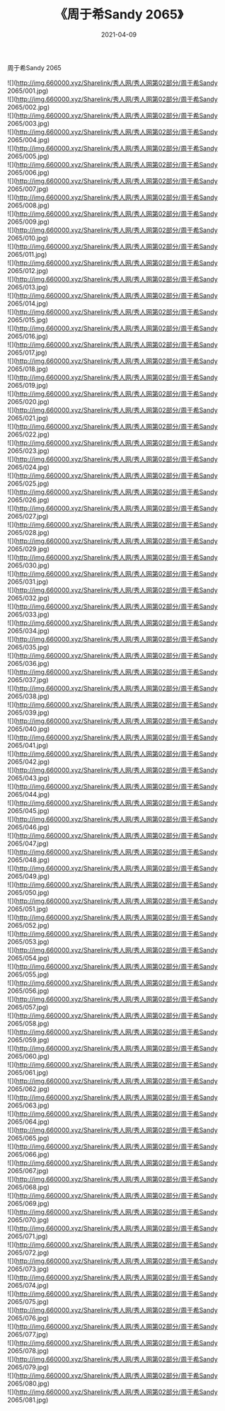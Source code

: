 ﻿---
layout: post
title:  《周于希Sandy 2065》
date:   2021-04-09
img: http://img.660000.xyz/Sharelink/秀人网/秀人网第02部分/周于希Sandy 2065/000.jpg
categories: [美女, 清纯, 唯美]
---

周于希Sandy 2065

  ![](http://img.660000.xyz/Sharelink/秀人网/秀人网第02部分/周于希Sandy 2065/001.jpg) <br> ![](http://img.660000.xyz/Sharelink/秀人网/秀人网第02部分/周于希Sandy 2065/002.jpg) <br> ![](http://img.660000.xyz/Sharelink/秀人网/秀人网第02部分/周于希Sandy 2065/003.jpg) <br> ![](http://img.660000.xyz/Sharelink/秀人网/秀人网第02部分/周于希Sandy 2065/004.jpg) <br> ![](http://img.660000.xyz/Sharelink/秀人网/秀人网第02部分/周于希Sandy 2065/005.jpg) <br> ![](http://img.660000.xyz/Sharelink/秀人网/秀人网第02部分/周于希Sandy 2065/006.jpg) <br> ![](http://img.660000.xyz/Sharelink/秀人网/秀人网第02部分/周于希Sandy 2065/007.jpg) <br> ![](http://img.660000.xyz/Sharelink/秀人网/秀人网第02部分/周于希Sandy 2065/008.jpg) <br> ![](http://img.660000.xyz/Sharelink/秀人网/秀人网第02部分/周于希Sandy 2065/009.jpg) <br> ![](http://img.660000.xyz/Sharelink/秀人网/秀人网第02部分/周于希Sandy 2065/010.jpg) <br> ![](http://img.660000.xyz/Sharelink/秀人网/秀人网第02部分/周于希Sandy 2065/011.jpg) <br> ![](http://img.660000.xyz/Sharelink/秀人网/秀人网第02部分/周于希Sandy 2065/012.jpg) <br> ![](http://img.660000.xyz/Sharelink/秀人网/秀人网第02部分/周于希Sandy 2065/013.jpg) <br> ![](http://img.660000.xyz/Sharelink/秀人网/秀人网第02部分/周于希Sandy 2065/014.jpg) <br> ![](http://img.660000.xyz/Sharelink/秀人网/秀人网第02部分/周于希Sandy 2065/015.jpg) <br> ![](http://img.660000.xyz/Sharelink/秀人网/秀人网第02部分/周于希Sandy 2065/016.jpg) <br> ![](http://img.660000.xyz/Sharelink/秀人网/秀人网第02部分/周于希Sandy 2065/017.jpg) <br> ![](http://img.660000.xyz/Sharelink/秀人网/秀人网第02部分/周于希Sandy 2065/018.jpg) <br> ![](http://img.660000.xyz/Sharelink/秀人网/秀人网第02部分/周于希Sandy 2065/019.jpg) <br> ![](http://img.660000.xyz/Sharelink/秀人网/秀人网第02部分/周于希Sandy 2065/020.jpg) <br> ![](http://img.660000.xyz/Sharelink/秀人网/秀人网第02部分/周于希Sandy 2065/021.jpg) <br> ![](http://img.660000.xyz/Sharelink/秀人网/秀人网第02部分/周于希Sandy 2065/022.jpg) <br> ![](http://img.660000.xyz/Sharelink/秀人网/秀人网第02部分/周于希Sandy 2065/023.jpg) <br> ![](http://img.660000.xyz/Sharelink/秀人网/秀人网第02部分/周于希Sandy 2065/024.jpg) <br> ![](http://img.660000.xyz/Sharelink/秀人网/秀人网第02部分/周于希Sandy 2065/025.jpg) <br> ![](http://img.660000.xyz/Sharelink/秀人网/秀人网第02部分/周于希Sandy 2065/026.jpg) <br> ![](http://img.660000.xyz/Sharelink/秀人网/秀人网第02部分/周于希Sandy 2065/027.jpg) <br> ![](http://img.660000.xyz/Sharelink/秀人网/秀人网第02部分/周于希Sandy 2065/028.jpg) <br> ![](http://img.660000.xyz/Sharelink/秀人网/秀人网第02部分/周于希Sandy 2065/029.jpg) <br> ![](http://img.660000.xyz/Sharelink/秀人网/秀人网第02部分/周于希Sandy 2065/030.jpg) <br> ![](http://img.660000.xyz/Sharelink/秀人网/秀人网第02部分/周于希Sandy 2065/031.jpg) <br> ![](http://img.660000.xyz/Sharelink/秀人网/秀人网第02部分/周于希Sandy 2065/032.jpg) <br> ![](http://img.660000.xyz/Sharelink/秀人网/秀人网第02部分/周于希Sandy 2065/033.jpg) <br> ![](http://img.660000.xyz/Sharelink/秀人网/秀人网第02部分/周于希Sandy 2065/034.jpg) <br> ![](http://img.660000.xyz/Sharelink/秀人网/秀人网第02部分/周于希Sandy 2065/035.jpg) <br> ![](http://img.660000.xyz/Sharelink/秀人网/秀人网第02部分/周于希Sandy 2065/036.jpg) <br> ![](http://img.660000.xyz/Sharelink/秀人网/秀人网第02部分/周于希Sandy 2065/037.jpg) <br> ![](http://img.660000.xyz/Sharelink/秀人网/秀人网第02部分/周于希Sandy 2065/038.jpg) <br> ![](http://img.660000.xyz/Sharelink/秀人网/秀人网第02部分/周于希Sandy 2065/039.jpg) <br> ![](http://img.660000.xyz/Sharelink/秀人网/秀人网第02部分/周于希Sandy 2065/040.jpg) <br> ![](http://img.660000.xyz/Sharelink/秀人网/秀人网第02部分/周于希Sandy 2065/041.jpg) <br> ![](http://img.660000.xyz/Sharelink/秀人网/秀人网第02部分/周于希Sandy 2065/042.jpg) <br> ![](http://img.660000.xyz/Sharelink/秀人网/秀人网第02部分/周于希Sandy 2065/043.jpg) <br> ![](http://img.660000.xyz/Sharelink/秀人网/秀人网第02部分/周于希Sandy 2065/044.jpg) <br> ![](http://img.660000.xyz/Sharelink/秀人网/秀人网第02部分/周于希Sandy 2065/045.jpg) <br> ![](http://img.660000.xyz/Sharelink/秀人网/秀人网第02部分/周于希Sandy 2065/046.jpg) <br> ![](http://img.660000.xyz/Sharelink/秀人网/秀人网第02部分/周于希Sandy 2065/047.jpg) <br> ![](http://img.660000.xyz/Sharelink/秀人网/秀人网第02部分/周于希Sandy 2065/048.jpg) <br> ![](http://img.660000.xyz/Sharelink/秀人网/秀人网第02部分/周于希Sandy 2065/049.jpg) <br> ![](http://img.660000.xyz/Sharelink/秀人网/秀人网第02部分/周于希Sandy 2065/050.jpg) <br> ![](http://img.660000.xyz/Sharelink/秀人网/秀人网第02部分/周于希Sandy 2065/051.jpg) <br> ![](http://img.660000.xyz/Sharelink/秀人网/秀人网第02部分/周于希Sandy 2065/052.jpg) <br> ![](http://img.660000.xyz/Sharelink/秀人网/秀人网第02部分/周于希Sandy 2065/053.jpg) <br> ![](http://img.660000.xyz/Sharelink/秀人网/秀人网第02部分/周于希Sandy 2065/054.jpg) <br> ![](http://img.660000.xyz/Sharelink/秀人网/秀人网第02部分/周于希Sandy 2065/055.jpg) <br> ![](http://img.660000.xyz/Sharelink/秀人网/秀人网第02部分/周于希Sandy 2065/056.jpg) <br> ![](http://img.660000.xyz/Sharelink/秀人网/秀人网第02部分/周于希Sandy 2065/057.jpg) <br> ![](http://img.660000.xyz/Sharelink/秀人网/秀人网第02部分/周于希Sandy 2065/058.jpg) <br> ![](http://img.660000.xyz/Sharelink/秀人网/秀人网第02部分/周于希Sandy 2065/059.jpg) <br> ![](http://img.660000.xyz/Sharelink/秀人网/秀人网第02部分/周于希Sandy 2065/060.jpg) <br> ![](http://img.660000.xyz/Sharelink/秀人网/秀人网第02部分/周于希Sandy 2065/061.jpg) <br> ![](http://img.660000.xyz/Sharelink/秀人网/秀人网第02部分/周于希Sandy 2065/062.jpg) <br> ![](http://img.660000.xyz/Sharelink/秀人网/秀人网第02部分/周于希Sandy 2065/063.jpg) <br> ![](http://img.660000.xyz/Sharelink/秀人网/秀人网第02部分/周于希Sandy 2065/064.jpg) <br> ![](http://img.660000.xyz/Sharelink/秀人网/秀人网第02部分/周于希Sandy 2065/065.jpg) <br> ![](http://img.660000.xyz/Sharelink/秀人网/秀人网第02部分/周于希Sandy 2065/066.jpg) <br> ![](http://img.660000.xyz/Sharelink/秀人网/秀人网第02部分/周于希Sandy 2065/067.jpg) <br> ![](http://img.660000.xyz/Sharelink/秀人网/秀人网第02部分/周于希Sandy 2065/068.jpg) <br> ![](http://img.660000.xyz/Sharelink/秀人网/秀人网第02部分/周于希Sandy 2065/069.jpg) <br> ![](http://img.660000.xyz/Sharelink/秀人网/秀人网第02部分/周于希Sandy 2065/070.jpg) <br> ![](http://img.660000.xyz/Sharelink/秀人网/秀人网第02部分/周于希Sandy 2065/071.jpg) <br> ![](http://img.660000.xyz/Sharelink/秀人网/秀人网第02部分/周于希Sandy 2065/072.jpg) <br> ![](http://img.660000.xyz/Sharelink/秀人网/秀人网第02部分/周于希Sandy 2065/073.jpg) <br> ![](http://img.660000.xyz/Sharelink/秀人网/秀人网第02部分/周于希Sandy 2065/074.jpg) <br> ![](http://img.660000.xyz/Sharelink/秀人网/秀人网第02部分/周于希Sandy 2065/075.jpg) <br> ![](http://img.660000.xyz/Sharelink/秀人网/秀人网第02部分/周于希Sandy 2065/076.jpg) <br> ![](http://img.660000.xyz/Sharelink/秀人网/秀人网第02部分/周于希Sandy 2065/077.jpg) <br> ![](http://img.660000.xyz/Sharelink/秀人网/秀人网第02部分/周于希Sandy 2065/078.jpg) <br> ![](http://img.660000.xyz/Sharelink/秀人网/秀人网第02部分/周于希Sandy 2065/079.jpg) <br> ![](http://img.660000.xyz/Sharelink/秀人网/秀人网第02部分/周于希Sandy 2065/080.jpg) <br> ![](http://img.660000.xyz/Sharelink/秀人网/秀人网第02部分/周于希Sandy 2065/081.jpg) <br>